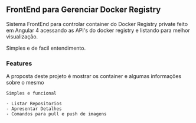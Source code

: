 ## FrontEnd para Gerenciar Docker Registry

Sistema FrontEnd para controlar container do Docker Registry private feito em Angular 4 acessando as API's do docker registry e listando para melhor visualização.

Simples e de facil entendimento.

### Features

A proposta deste projeto é mostrar os container e algumas informações sobre o mesmo

```funcionalidade
Simples e funcional

- Listar Repositorios
- Apresentar Detalhes
- Comandos para pull e push de imagens
